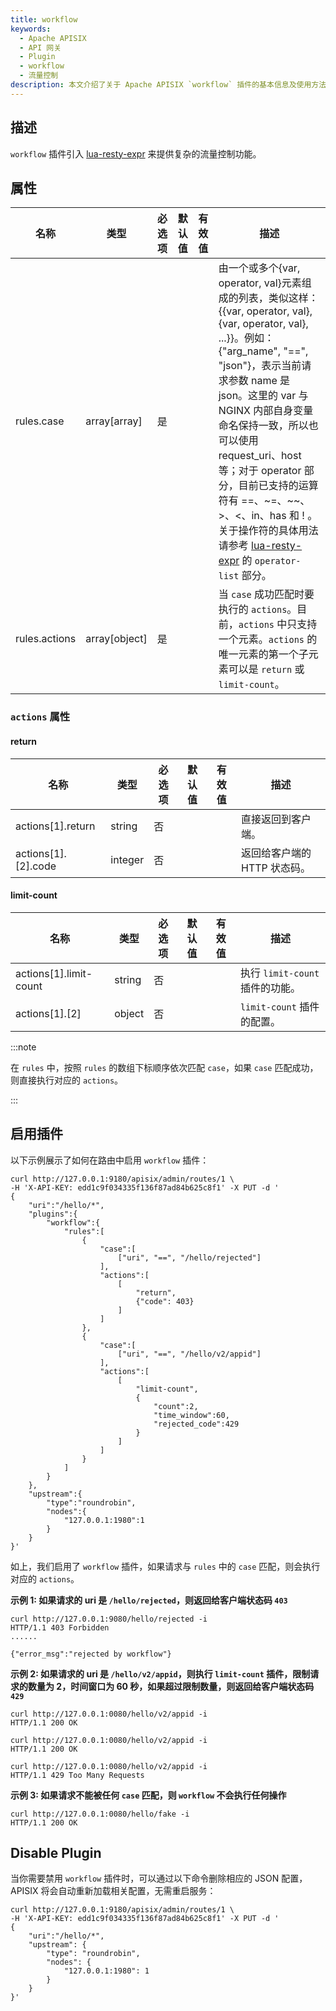 ```yaml
---
title: workflow
keywords:
  - Apache APISIX
  - API 网关
  - Plugin
  - workflow
  - 流量控制
description: 本文介绍了关于 Apache APISIX `workflow` 插件的基本信息及使用方法，你可以基于此插件进行复杂的流量操作。
---
```


<!--
#
# Licensed to the Apache Software Foundation (ASF) under one or more
# contributor license agreements.  See the NOTICE file distributed with
# this work for additional information regarding copyright ownership.
# The ASF licenses this file to You under the Apache License, Version 2.0
# (the "License"); you may not use this file except in compliance with
# the License.  You may obtain a copy of the License at
#
#     http://www.apache.org/licenses/LICENSE-2.0
#
# Unless required by applicable law or agreed to in writing, software
# distributed under the License is distributed on an "AS IS" BASIS,
# WITHOUT WARRANTIES OR CONDITIONS OF ANY KIND, either express or implied.
# See the License for the specific language governing permissions and
# limitations under the License.
#
-->

## 描述

`workflow` 插件引入 [lua-resty-expr](https://github.com/api7/lua-resty-expr#operator-list) 来提供复杂的流量控制功能。

## 属性

| 名称          | 类型   | 必选项  | 默认值                    | 有效值                                                                                                                                            | 描述 |
| ------------- | ------ | ------ | ------------------------ | -------------------------------------------------------------------------------------------------------------------------------------------------- | ------------- |
| rules.case | array[array] | 是 |  |                                                                                                                            | 由一个或多个{var, operator, val}元素组成的列表，类似这样：{{var, operator, val}, {var, operator, val}, ...}}。例如：{"arg_name", "==", "json"}，表示当前请求参数 name 是 json。这里的 var 与 NGINX 内部自身变量命名保持一致，所以也可以使用 request_uri、host 等；对于 operator 部分，目前已支持的运算符有 ==、~=、~~、>、<、in、has 和 ! 。关于操作符的具体用法请参考 [lua-resty-expr](https://github.com/api7/lua-resty-expr#operator-list) 的 `operator-list` 部分。 |
| rules.actions | array[object] | 是    |                   |                                                                                                                | 当 `case` 成功匹配时要执行的 `actions`。目前，`actions` 中只支持一个元素。`actions` 的唯一元素的第一个子元素可以是 `return` 或 `limit-count`。 |

### `actions` 属性

#### return

| 名称          | 类型   | 必选项  | 默认值                    | 有效值  | 描述 |
| ------------- | ------ | ------ | ------------------------ | ----| ------------- |
| actions[1].return | string | 否     |                      |  | 直接返回到客户端。 |
| actions[1].[2].code | integer | 否 |  | | 返回给客户端的 HTTP 状态码。 |

#### limit-count

| 名称          | 类型   | 必选项  | 默认值                    | 有效值  | 描述 |
| ------------- | ------ | ------ | ------------------------ | ----| ------------- |
| actions[1].limit-count | string | 否 |  | | 执行 `limit-count` 插件的功能。 |
| actions[1].[2] | object | 否 |  | | `limit-count` 插件的配置。 |

:::note

在 `rules` 中，按照 `rules` 的数组下标顺序依次匹配 `case`，如果 `case` 匹配成功，则直接执行对应的 `actions`。

:::

## 启用插件

以下示例展示了如何在路由中启用 `workflow` 插件：

```shell
curl http://127.0.0.1:9180/apisix/admin/routes/1 \
-H 'X-API-KEY: edd1c9f034335f136f87ad84b625c8f1' -X PUT -d '
{
    "uri":"/hello/*",
    "plugins":{
        "workflow":{
            "rules":[
                {
                    "case":[
                        ["uri", "==", "/hello/rejected"]
                    ],
                    "actions":[
                        [
                            "return",
                            {"code": 403}
                        ]
                    ]
                },
                {
                    "case":[
                        ["uri", "==", "/hello/v2/appid"]
                    ],
                    "actions":[
                        [
                            "limit-count",
                            {
                                "count":2,
                                "time_window":60,
                                "rejected_code":429
                            }
                        ]
                    ]
                }
            ]
        }
    },
    "upstream":{
        "type":"roundrobin",
        "nodes":{
            "127.0.0.1:1980":1
        }
    }
}'
```

如上，我们启用了 `workflow` 插件，如果请求与 `rules` 中的 `case` 匹配，则会执行对应的 `actions`。

**示例 1: 如果请求的 uri 是 `/hello/rejected`，则返回给客户端状态码 `403`**

```shell
curl http://127.0.0.1:9080/hello/rejected -i
HTTP/1.1 403 Forbidden
......

{"error_msg":"rejected by workflow"}
```

**示例 2: 如果请求的 uri 是 `/hello/v2/appid`，则执行 `limit-count` 插件，限制请求的数量为 2，时间窗口为 60 秒，如果超过限制数量，则返回给客户端状态码 `429`**

```shell
curl http://127.0.0.1:0080/hello/v2/appid -i
HTTP/1.1 200 OK
```

```shell
curl http://127.0.0.1:0080/hello/v2/appid -i
HTTP/1.1 200 OK
```

```shell
curl http://127.0.0.1:0080/hello/v2/appid -i
HTTP/1.1 429 Too Many Requests
```

**示例 3: 如果请求不能被任何 `case` 匹配，则 `workflow` 不会执行任何操作**

```shell
curl http://127.0.0.1:0080/hello/fake -i
HTTP/1.1 200 OK
```

## Disable Plugin

当你需要禁用 `workflow` 插件时，可以通过以下命令删除相应的 JSON 配置，APISIX 将会自动重新加载相关配置，无需重启服务：

```shell
curl http://127.0.0.1:9180/apisix/admin/routes/1 \
-H 'X-API-KEY: edd1c9f034335f136f87ad84b625c8f1' -X PUT -d '
{
    "uri":"/hello/*",
    "upstream": {
        "type": "roundrobin",
        "nodes": {
            "127.0.0.1:1980": 1
        }
    }
}'
```
